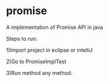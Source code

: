# promise

A implementation of Promise API in java

Steps to run:

1)Import project in eclipse or intelliJ

2)Go to PromiseImplTest

3)Run method any method.
